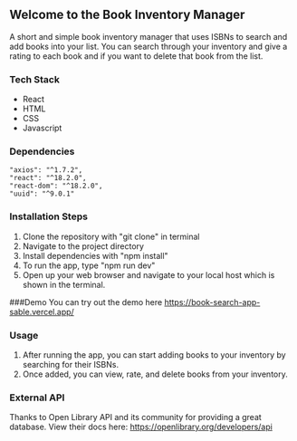 ## Welcome to the Book Inventory Manager

A short and simple book inventory manager that
uses ISBNs to search and add books into 
your list. You can search through your inventory
and give a rating to each book and if you want 
to delete that book from the list.

### Tech Stack

- React
- HTML
- CSS
- Javascript

### Dependencies

    "axios": "^1.7.2",
    "react": "^18.2.0",
    "react-dom": "^18.2.0",
    "uuid": "^9.0.1"

### Installation Steps

1. Clone the repository with "git clone" in terminal
2. Navigate to the project directory
3. Install dependencies with "npm install"
4. To run the app, type "npm run dev"
5. Open up your web browser and navigate to 
your local host which is shown in the terminal.

###Demo
You can try out the demo here https://book-search-app-sable.vercel.app/

### Usage

1. After running the app, you can start adding books to your inventory by searching for their ISBNs.
2. Once added, you can view, rate, and delete books from your inventory.

### External API

Thanks to Open Library API and its community for
providing a great database. View their docs here: https://openlibrary.org/developers/api
